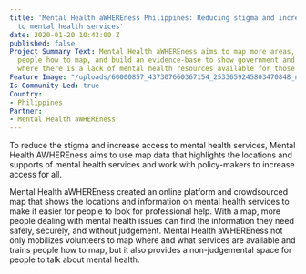 ```yaml
---
title: 'Mental Health aWHEREness Philippines: Reducing stigma and increasing access
  to mental health services'
date: 2020-01-20 10:43:00 Z
published: false
Project Summary Text: Mental Health aWHEREness aims to map more areas, train more
  people how to map, and build an evidence-base to show government and policy-makers
  where there is a lack of mental health resources available for those in need.
Feature Image: "/uploads/60000857_437307660367154_2533659245803470848_n-d92e7e.jpg"
Is Community-Led: true
Country:
- Philippines
Partner:
- Mental Health aWHEREness
---
```



To reduce the stigma and increase access to mental health services, Mental Health AWHEREness aims to use map data that highlights the locations and supports of mental health services and work with policy-makers to increase access for all.

Mental Health aWHEREness created an online platform and crowdsourced map that shows the locations and information on mental health services to make it easier for people to look for professional help. With a map, more people dealing with mental health issues can find the information they need safely, securely, and without judgement. Mental Health aWHEREness not only mobilizes volunteers to map where and what services are available and trains people how to map, but it also provides a non-judgemental space for people to talk about mental health. 



